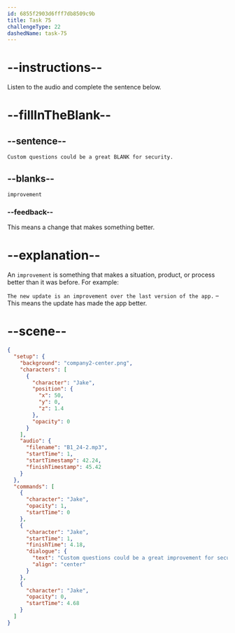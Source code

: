 ```yaml
---
id: 6855f2903d6fff7db8509c9b
title: Task 75
challengeType: 22
dashedName: task-75
---
```


<!-- (Audio) Jake: Custom questions could be a great improvement for security. -->

# --instructions--

Listen to the audio and complete the sentence below.

# --fillInTheBlank--

## --sentence--

`Custom questions could be a great BLANK for security.`

## --blanks--

`improvement`

### --feedback--

This means a change that makes something better.

# --explanation--

An `improvement` is something that makes a situation, product, or process better than it was before. For example:

`The new update is an improvement over the last version of the app.` – This means the update has made the app better.

# --scene--

```json
{
  "setup": {
    "background": "company2-center.png",
    "characters": [
      {
        "character": "Jake",
        "position": {
          "x": 50,
          "y": 0,
          "z": 1.4
        },
        "opacity": 0
      }
    ],
    "audio": {
      "filename": "B1_24-2.mp3",
      "startTime": 1,
      "startTimestamp": 42.24,
      "finishTimestamp": 45.42
    }
  },
  "commands": [
    {
      "character": "Jake",
      "opacity": 1,
      "startTime": 0
    },
    {
      "character": "Jake",
      "startTime": 1,
      "finishTime": 4.18,
      "dialogue": {
        "text": "Custom questions could be a great improvement for security.",
        "align": "center"
      }
    },
    {
      "character": "Jake",
      "opacity": 0,
      "startTime": 4.68
    }
  ]
}
```
